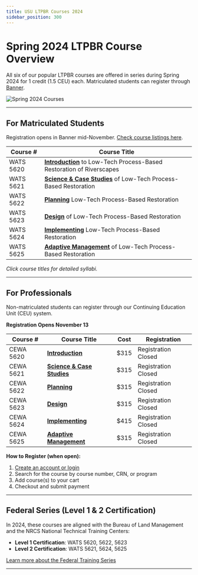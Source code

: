 ```yaml
---
title: USU LTPBR Courses 2024
sidebar_position: 300
---
```


# Spring 2024 LTPBR Course Overview

All six of our popular LTPBR courses are offered in series during Spring 2024 for 1 credit (1.5 CEU) each. Matriculated students can register through [Banner](http://banner.usu.edu).

![Spring 2024 Courses](/img/courses/Spring.png)

---

## For Matriculated Students

Registration opens in Banner mid-November. [Check course listings here](https://catalog.usu.edu/).

| Course # | Course Title |
|----------|--------------|
| WATS 5620 | **[Introduction](/workshops/2024/USU/WATS-5620/)** to Low-Tech Process-Based Restoration of Riverscapes |
| WATS 5621 | **[Science & Case Studies](/workshops/2024/USU/WATS-5621/)** of Low-Tech Process-Based Restoration |
| WATS 5622 | **[Planning](/workshops/2024/USU/WATS-5622/)** Low-Tech Process-Based Restoration |
| WATS 5623 | **[Design](/workshops/2024/USU/WATS-5623/)** of Low-Tech Process-Based Restoration |
| WATS 5624 | **[Implementing](/workshops/2024/USU/WATS-5624/)** Low-Tech Process-Based Restoration |
| WATS 5625 | **[Adaptive Management](/workshops/2024/USU/WATS-5625/)** of Low-Tech Process-Based Restoration |

_Click course titles for detailed syllabi._

---

## For Professionals

Non-matriculated students can register through our Continuing Education Unit (CEU) system.  

**Registration Opens November 13**

| Course # | Course Title | Cost | Registration |
|----------|--------------|------|--------------|
| CEWA 5620 | **[Introduction](/workshops/2024/USU/WATS-5620/)** | $315 | Registration Closed |
| CEWA 5621 | **[Science & Case Studies](/workshops/2024/USU/WATS-5621/)** | $315 | Registration Closed |
| CEWA 5622 | **[Planning](/workshops/2024/USU/WATS-5622/)** | $315 | Registration Closed |
| CEWA 5623 | **[Design](/workshops/2024/USU/WATS-5623/)** | $315 | Registration Closed |
| CEWA 5624 | **[Implementing](/workshops/2024/USU/WATS-5624/)** | $415 | Registration Closed |
| CEWA 5625 | **[Adaptive Management](/workshops/2024/USU/WATS-5625/)** | $315 | Registration Closed |

**How to Register (when open):**
1. [Create an account or login](https://cpe.usu.edu/portal/logon.do?method=load)
2. Search for the course by course number, CRN, or program
3. Add course(s) to your cart
4. Checkout and submit payment

---

## Federal Series (Level 1 & 2 Certification)

In 2024, these courses are aligned with the Bureau of Land Management and the NRCS National Technical Training Centers:

- **Level 1 Certification**: WATS 5620, 5622, 5623  
- **Level 2 Certification**: WATS 5621, 5624, 5625  

[Learn more about the Federal Training Series](/workshops/2024/Federal%20Series/)

---

